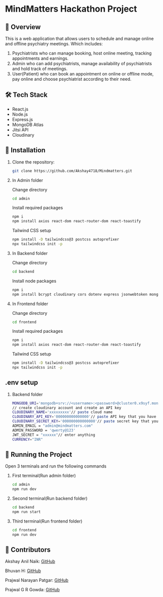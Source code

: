 # MindMatters Hackathon Project

## 🚀 Overview
This is a web application that allows users to schedule and manage online and offline psychiatry meetings. 
Which includes:
1) Psychiatrists who can manage booking, host online meeting, tracking appointments and earnings.
2) Admin who can add psychiatrists, manage availability of psychiatrists and hold track of meetings.
3) User(Patient) who can book an appointment on online or offline mode, pay online and choose psychiatrist according to their need.

## 🛠 Tech Stack
- React.js
- Node.js
- Express.js
- MongoDB Atlas
- Jitsi API
- Cloudinary

## 🔧 Installation
1. Clone the repository:
   ```sh
   git clone https://github.com/Akshay4718/Mindmatters.git

2. In Admin folder
   
   Change directory
   ```sh
   cd admin
   ```

   Install required packages
   ```sh
   npm i
   npm install axios react-dom react-router-dom react-toastify
   ```

   Tailwind CSS setup
   ```sh
   npm install -D tailwindcss@3 postcss autoprefixer
   npx tailwindcss init -p
   ```

3. In Backend folder

   Change directory
   ```sh
   cd backend
   ```

   Install node packages
   ```sh
   npm i
   npm install bcrypt cloudinary cors dotenv express jsonwebtoken mongoose multer nodemon validator
   ```

4. In Frontend folder

   Change directory
   ```sh
   cd frontend
   ```

   Install required packages
   ```sh
   npm i
   npm install axios react-dom react-router-dom react-toastify
   ```

   Tailwind CSS setup
   ```sh
   npm install -D tailwindcss@3 postcss autoprefixer
   npx tailwindcss init -p
   ```

## .env setup

1. Backend folder
   ```sh
   MONGODB_URI='mongodb+srv://<username>:<password>@cluster0.x9syf.mongodb.net/mindmatters?retryWrites=true&w=majority&appName=Cluster0' //login to mongodb atlas -> create free deployment -> view collection -> copy and paste connection string
   // create cloudinary account and create an API key
   CLOUDINARY_NAME='xxxxxxxxx'// paste cloud name
   CLOUDINARY_API_KEY='000000000000000'// paste API key that you have generated
   CLOUDINARY_SECRET_KEY='000000000000000'// paste secret key that you have generated
   ADMIN_EMAIL = "admin@mindmatters.com"
   ADMIN_PASSWORD = 'qwerty@123'
   JWT_SECRET = "xxxxxx"// enter anything
   CURRENCY="INR"
   ```
## 🚀 Running the Project

   Open 3 terminals and run the following commands
   1. First terminal(Run admin folder)
      ```sh
      cd admin
      npm run dev
      ```
   
   2. Second terminal(Run backend folder)
      ```sh
      cd backend
      npm run start
      ```
      
   3. Third terminal(Run frontend folder)
      ```sh
      cd frontend
      npm run dev
      ```

## 📌 Contributors
   Akshay Anil Naik: [GitHub](https://github.com/Akshay4718)
   
   Bhuvan H: [GitHub](https://github.com/BhuvanH317)
   
   Prajwal Narayan Patgar: [GitHub](https://github.com/PrajwalNP160)
   
   Prajwal G R Gowda: [GitHub](https://github.com/Prajwal-GR)
